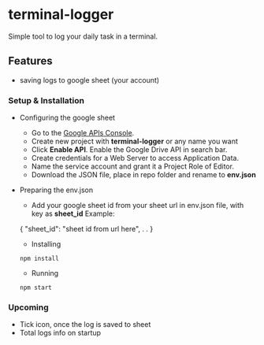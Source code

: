 # terminal-logger

Simple tool to log your daily task in a terminal.

## Features
- saving logs to google sheet (your account)

### Setup & Installation
- Configuring the google sheet
  - Go to the [Google APIs Console](https://console.developers.google.com/).
  - Create new project with **terminal-logger** or any name you want
  - Click **Enable API**. Enable the Google Drive API in search bar.
  - Create credentials for a Web Server to access Application Data.
  - Name the service account and grant it a Project Role of Editor.
  - Download the JSON file, place in repo folder and rename to **env.json**
  
- Preparing the env.json 
  - Add your google sheet id from your sheet url in env.json file, with key as **sheet_id**
  Example:
  
  { 
    "sheet_id": "sheet id from url here",
    .
    .
  }
  
  
  - Installing
  
  `npm install`
  - Running
  
  `npm start`

### Upcoming
- Tick icon, once the log is saved to sheet
- Total logs info on startup
